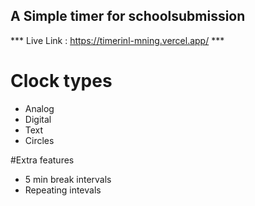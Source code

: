 ## A Simple timer for schoolsubmission

*** Live Link : https://timerinl-mning.vercel.app/ ***

# Clock types

- Analog
- Digital
- Text
- Circles

#Extra features

- 5 min break intervals
- Repeating intevals




